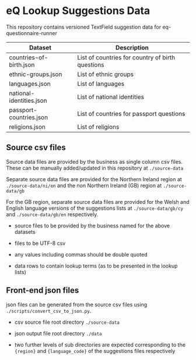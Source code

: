 # eQ Lookup Suggestions Data

This repository contains versioned TextField suggestion data for eq-questionnaire-runner

| Dataset | Description |
| ------- |-------|
| countries-of-birth.json | List of countries for country of birth questions |
| ethnic-groups.json | List of ethnic groups |
| languages.json | List of languages |
| national-identities.json | List of national identities |
| passport-countries.json | List of countries for passport questions |
| religions.json | List of religions |


## Source csv files

Source data files are provided by the business as single column csv files. These can be manually added/updated in this repository at `./source-data`

Separate source data files are provided for the Northern Ireland region at `./source-data/ni/en` and the non Northern Ireland (GB) region at `./source-data/gb`

For the GB region, separate source data files are provided for the Welsh and English language versions of the suggestions lists at `./source-data/gb/cy` and `./source-data/gb/en` respectively.

- source files to be provided by the business named for the above datasets

- files to be UTF-8 csv

- any values including commas should be double quoted

- data rows to contain lookup terms (as to be presented in the lookup lists)

## Front-end json files

json files can be generated from the source csv files using `./scripts/convert_csv_to_json.py`.

- csv source file root directory `./source-data`

- json output file root directory `./data`

- two further levels of sub directories are expected corresponding to the `{region}` and `{language_code}` of the suggestions files respectively

